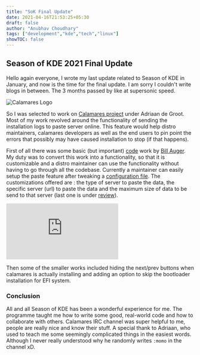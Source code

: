 ```yaml
---
title: "SoK Final Update"
date: 2021-04-16T21:53:25+05:30
draft: false
author: "Anubhav Choudhary"
tags: ["development","kde","tech","linux"]
showTOC: false
---
```


## Season of KDE 2021 Final Update


<!-- inclde pics -->

Hello again everyone,
I wrote my last update related to Season of KDE in January, and now is the time for the final update. I am sorry I couldn't write blogs in between. The 3 months passed by like at supersonic speed.

![Calamares Logo](https://cdn.hashnode.com/res/hashnode/image/upload/v1633831669757/YYuc8uJV4.png)

So I was selected to work on [Calamares project](github.com/calamares/calamares) under Adriaan de Groot. Most of my work revolved around the functionality of sending the installation logs to paste server online. This feature would help distro maintainers, calamares developers as well as the end users to pin point the errors that possibly may have caused installation to stop (if that happens).

First of all there was some basic (but important) [code](https://github.com/calamares/calamares/pull/1186) work by [Bill Auger](https://github.com/bill-auger). My duty was to convert this work into a functionality, so that it is customizable and a distro maintainer can use the functionality without having to go through all the codebase. Currently a maintainer can easily setup the paste feature after tweaking a [configuration file](https://github.com/calamares/calamares/blob/2a9205ebd972999dbb3b91dda513dc67742346ad/src/branding/default/branding.desc#L222). The customizations offered are : the type of server to paste the data, the specific server (url) to paste the data and the maximum size of data to be send to that server (last one is under [review](https://github.com/calamares/calamares/pull/1666)).

![Current paste feature](https://cdn.hashnode.com/res/hashnode/image/upload/v1633831672114/OrQta2T_8.json)

Then some of the smaller works included hiding the next/prev buttons when calamares is actually installing and adding an option to skip the bootloader installation for EFI system.

### Conclusion

All and all Season of KDE has been a wonderful experience for me. The programme taught me how to write some good, real-world code and how to collaborate with others. Calamares IRC channel was super helpful to me, people are really nice and know their stuff. A special thank to  Adriaan, who used to teach me some seemingly complicated things in the easiest words. Although I never really understood why he randomly writes `:momo` in the channel xD.